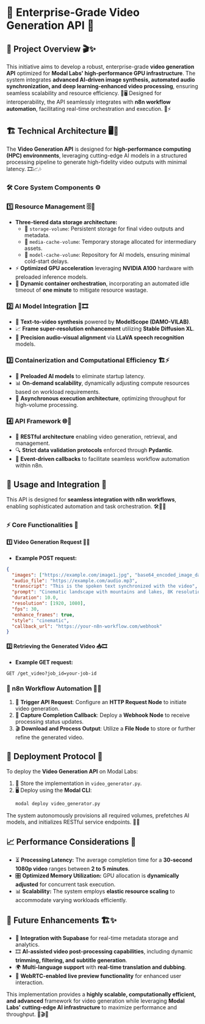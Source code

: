 # 🎥 Enterprise-Grade Video Generation API 🚀

## 🎯 Project Overview 🎬✨

This initiative aims to develop a robust, enterprise-grade **video generation API** optimized for **Modal Labs' high-performance GPU infrastructure**. The system integrates **advanced AI-driven image synthesis, automated audio synchronization, and deep learning-enhanced video processing**, ensuring seamless scalability and resource efficiency. 🎨🖥️ Designed for interoperability, the API seamlessly integrates with **n8n workflow automation**, facilitating real-time orchestration and execution. 🔄⚡

## 🏗️ Technical Architecture 🖥️🔧

The **Video Generation API** is designed for **high-performance computing (HPC) environments**, leveraging cutting-edge AI models in a structured processing pipeline to generate high-fidelity video outputs with minimal latency. 🎞️📈🎶

### 🛠️ Core System Components ⚙️

### 1️⃣ Resource Management 🗄️🔋
   - **Three-tiered data storage architecture:**
     - 📁 `storage-volume`: Persistent storage for final video outputs and metadata.
     - 🔄 `media-cache-volume`: Temporary storage allocated for intermediary assets.
     - 🧠 `model-cache-volume`: Repository for AI models, ensuring minimal cold-start delays.
   - ⚡ **Optimized GPU acceleration** leveraging **NVIDIA A100** hardware with preloaded inference models.
   - 🔧 **Dynamic container orchestration**, incorporating an automated idle timeout of **one minute** to mitigate resource wastage.

### 2️⃣ AI Model Integration 🧠🎞️
   - 🤖 **Text-to-video synthesis** powered by **ModelScope (DAMO-VILAB)**.
   - 📈 **Frame super-resolution enhancement** utilizing **Stable Diffusion XL**.
   - 🎤 **Precision audio-visual alignment** via **LLaVA speech recognition** models.

### 3️⃣ Containerization and Computational Efficiency 🏗️⚡
   - 🚀 **Preloaded AI models** to eliminate startup latency.
   - 📊 **On-demand scalability**, dynamically adjusting compute resources based on workload requirements.
   - 🔄 **Asynchronous execution architecture**, optimizing throughput for high-volume processing.

### 4️⃣ API Framework 🌐📡
   - 🔗 **RESTful architecture** enabling video generation, retrieval, and management.
   - 🔍 **Strict data validation protocols** enforced through **Pydantic**.
   - 🔄 **Event-driven callbacks** to facilitate seamless workflow automation within n8n.

## 🔗 Usage and Integration 🎯

This API is designed for **seamless integration with n8n workflows**, enabling sophisticated automation and task orchestration. 🛠️🔄🤖

### ⚡ Core Functionalities 🚀

#### 1️⃣ Video Generation Request 🎥📝
   - **Example POST request:**

   ```json
   {
     "images": ["https://example.com/image1.jpg", "base64_encoded_image_data"],
     "audio_file": "https://example.com/audio.mp3",
     "transcript": "This is the spoken text synchronized with the video",
     "prompt": "Cinematic landscape with mountains and lakes, 8K resolution",
     "duration": 10.0,
     "resolution": [1920, 1080],
     "fps": 30,
     "enhance_frames": true,
     "style": "cinematic",
     "callback_url": "https://your-n8n-workflow.com/webhook"
   }
   ```

#### 2️⃣ Retrieving the Generated Video 📥🎞️
   - **Example GET request:**
   ```
   GET /get_video?job_id=your-job-id
   ```

### 🔄 n8n Workflow Automation 🔧🤖

1. 🚀 **Trigger API Request**: Configure an **HTTP Request Node** to initiate video generation.
2. 📡 **Capture Completion Callback**: Deploy a **Webhook Node** to receive processing status updates.
3. 🎬 **Download and Process Output**: Utilize a **File Node** to store or further refine the generated video.

## 🚀 Deployment Protocol 📜

To deploy the **Video Generation API** on Modal Labs:

1. 💾 Store the implementation in `video_generator.py`.
2. 🖥️ Deploy using the **Modal CLI**:
   ```bash
   modal deploy video_generator.py
   ```

The system autonomously provisions all required volumes, prefetches AI models, and initializes RESTful service endpoints. 🎯✅

## 📈 Performance Considerations 🔬

- ⏳ **Processing Latency:** The average completion time for a **30-second 1080p video** ranges between **2 to 5 minutes**.
- 🎛️ **Optimized Memory Utilization:** GPU allocation is **dynamically adjusted** for concurrent task execution.
- 📊 **Scalability:** The system employs **elastic resource scaling** to accommodate varying workloads efficiently.

## 🔮 Future Enhancements 🏗️✨

- 📡 **Integration with Supabase** for real-time metadata storage and analytics.
- 🎞️ **AI-assisted video post-processing capabilities**, including dynamic **trimming, filtering, and subtitle generation**.
- 🌍 **Multi-language support** with **real-time translation and dubbing**.
- 🎥 **WebRTC-enabled live preview functionality** for enhanced user interaction.

This implementation provides a **highly scalable, computationally efficient, and advanced** framework for video generation while leveraging **Modal Labs' cutting-edge AI infrastructure** to maximize performance and throughput. 🚀🎬🔧


